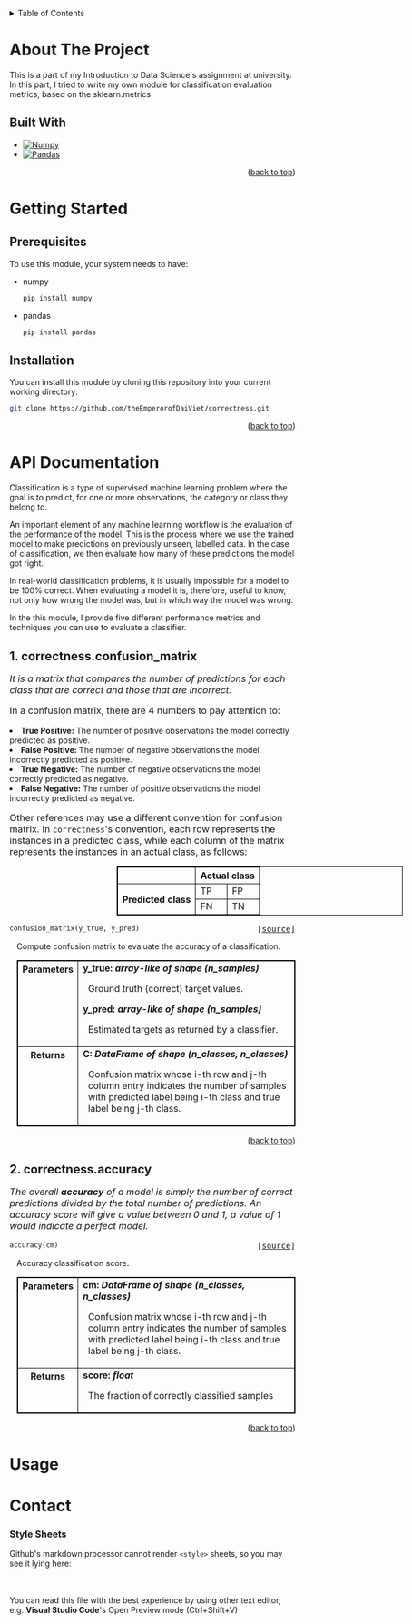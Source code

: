 <a name="readme-top"></a>
<!-- TABLE OF CONTENTS -->
<details>
  <summary>Table of Contents</summary>
  <ol>
    <li>
      <a href="#about-the-project">About The Project</a>
      <ul>
        <li><a href="#built-with">Built With</a></li>
      </ul>
    </li>
    <li>
      <a href="#getting-started">Getting Started</a>
      <ul>
        <li><a href="#prerequisites">Prerequisites</a></li>
        <li><a href="#installation">Installation</a></li>
      </ul>
    </li>
    <li><a href="#api-documentation">API Documentation</li>
    <li><a href="#usage">Usage</a></li>
    <li><a href="#contact">Contact</a></li>
  </ol>
</details>


# About The Project

This is a part of my Introduction to Data Science's assignment at university. In this part, I tried to write my own module for classification evaluation metrics, based on the sklearn.metrics



## Built With

* [![Numpy][Numpy-shield]][Numpy-url]
* [![Pandas][Pandas-shield]][Pandas-url]

<p align="right">(<a href="#readme-top">back to top</a>)</p>

# Getting Started

## Prerequisites
To use this module, your system needs to have:
* numpy
  ```sh
  pip install numpy
  ```
* pandas
  ```sh
  pip install pandas
  ```

## Installation
You can install this module by cloning this repository into your current working directory:
```sh
git clone https://github.com/theEmperorofDaiViet/correctness.git
```
<p align="right">(<a href="#readme-top">back to top</a>)</p>

# API Documentation
Classification is a type of supervised machine learning problem where the goal is to predict, for one or more observations, the category or class they belong to.

An important element of any machine learning workflow is the evaluation of the performance of the model. This is the process where we use the trained model to make predictions on previously unseen, labelled data. In the case of classification, we then evaluate how many of these predictions the model got right.

In real-world classification problems, it is usually impossible for a model to be 100% correct. When evaluating a model it is, therefore, useful to know, not only how wrong the model was, but in which way the model was wrong.

In the this module, I provide five different performance metrics and techniques you can use to evaluate a classifier.

## 1. correctness.confusion_matrix

<p style="font-size: 1.17em;"><i>It is a matrix that compares the number of predictions for each class that are correct and those that are incorrect.</i></p>

<p style="font-size: 1.17em;">In a confusion matrix, there are 4 numbers to pay attention to:

<li><b>True Positive:</b> The number of positive observations the model correctly predicted as positive.</li>

<li><b>False Positive:</b> The number of negative observations the model incorrectly predicted as positive.</li>

<li><b>True Negative:</b> The number of negative observations the model correctly predicted as negative.</li>

<li><b>False Negative:</b> The number of positive observations the model incorrectly predicted as negative.</li></p>

<p style="font-size: 1.17em;">Other references may use a different convention for confusion matrix. In <code>correctness</code>'s convention, each row represents the instances in a predicted class, while each column of the matrix represents the instances in an actual class, as follows:</p>

<table style="margin-left: 37.5%">
  <tr>
    <th></th>
    <th colspan='2'>Actual class</td>
  </tr>
  <tr>
    <th rowspan='2'>Predicted class</th>
    <td>TP</td>
    <td>FP</td>
  </tr>
  <tr>
    <td>FN</td>
    <td>TN</td>
  </tr>
</table>

<p style="text-align:left;">
  <pre><code>confusion_matrix(y_true, y_pred)</code><span style="float:right;">[<a href="https://github.com/theEmperorofDaiViet/correctness/blob/master/correctness.py#L4">source</a>]</span></pre>
</p>

<p style="margin-left: 2.5%">Compute confusion matrix to evaluate the accuracy of a classification.</p>

<table style="width: 97.5%; margin-left: 2.5%">
  <tr>
    <th class='api'>Parameters</th>
    <td>
      <b>y_true: <i>array-like of shape (n_samples)</i></b><br/>
      <p style="margin-left: 2.5%">Ground truth (correct) target values.</p>
      <b>y_pred: <i>array-like of shape (n_samples)</i></b><br/>
      <p style="margin-left: 2.5%">Estimated targets as returned by a classifier.</p>      
    </td>
  </tr>
  <tr>
    <th class='api'>Returns</th>
    <td>
      <b>C: <i>DataFrame of shape (n_classes, n_classes)</i></b><br/>
      <p style="margin-left: 2.5%">Confusion matrix whose i-th row and j-th column entry indicates the number of samples with predicted label being i-th class and true label being j-th class.</p>
    </td>
  </tr>
</table>
<p align="right">(<a href="#readme-top">back to top</a>)</p>

## 2. correctness.accuracy

<p style="font-size: 1.17em;"><i>The overall <b>accuracy</b> of a model is simply the number of correct predictions divided by the total number of predictions. An accuracy score will give a value between 0 and 1, a value of 1 would indicate a perfect model.</i></p>

<p style="text-align:left;">
  <pre><code>accuracy(cm)</code><span style="float:right;">[<a href="https://github.com/theEmperorofDaiViet/correctness/blob/master/correctness.py#L7">source</a>]</span></pre>
</p>

<p style="margin-left: 2.5%">Accuracy classification score.</p>

<table style="width: 97.5%; margin-left: 2.5%">
  <tr>
    <th class='api'>Parameters</th>
    <td>
      <b>cm: <i>DataFrame of shape (n_classes, n_classes)</i></b><br/>
      <p style="margin-left: 2.5%">Confusion matrix whose i-th row and j-th column entry indicates the number of samples with predicted label being i-th class and true label being j-th class.</p>     
    </td>
  </tr>
  <tr>
    <th class='api'>Returns</th>
    <td>
      <b>score: <i>float</i></b><br/>
      <p style="margin-left: 2.5%">The fraction of correctly classified samples </p>
    </td>
  </tr>
</table>
<p align="right">(<a href="#readme-top">back to top</a>)</p>

# Usage



# Contact



<!-- MARKDOWN LINKS & IMAGES -->
[Numpy-shield]: https://img.shields.io/badge/numpy-%23013243.svg?style=for-the-badge&logo=numpy&logoColor=white
[Numpy-url]: https://numpy.org
[Pandas-shield]: https://img.shields.io/badge/pandas-%23150458.svg?style=for-the-badge&logo=pandas&logoColor=white
[Pandas-url]: https://pandas.pydata.org

### Style Sheets
Github's markdown processor cannot render ```<style>``` sheets, so you may see it lying here:
<style>
table, th, td {
  border: 1px solid black;
  border-collapse: collapse;
}
.api {
  align: left;
  vertical-align: top;
  width: 12%
}
</style>
<br/>
<br/>
You can read this file with the best experience by using other text editor, e.g. <b>Visual Studio Code</b>'s Open Preview mode (Ctrl+Shift+V)
